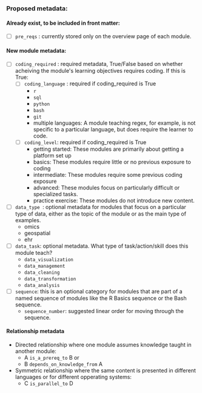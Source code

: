 ### Proposed metadata:

#### Already exist, to be included in front matter:
- [ ] `pre_reqs` : currently stored only on the overview page of each module.


#### New module metadata:

- [ ] `coding_required` : required metadata, True/False based on whether acheiving the module's learning objectives requires coding. If this is True: 
  - [ ] `coding_language` : required if coding_required is True
    - `r`
    - `sql`
    - `python`
    - `bash`
    - `git`
    - multiple languages: A module teaching regex, for example, is not specific to a particular language, but does require the learner to code.
  - [ ] `coding_level`: required if coding_required is True
    - getting started: These modules are primarily about getting a platform set up
    - basics: These modules require little or no previous exposure to coding
    - intermediate: These modules require some previous coding exposure
    - advanced: These modules focus on particularly difficult or specialized tasks.
    - practice exercise: These modules do not introduce new content.
- [ ] `data_type `: optional metadata for modules that focus on a particular type of data, either as the topic of the module or as the main type of examples.
  - omics
  - geospatial
  - ehr
- [ ] `data_task`: optional metadata. What type of task/action/skill does this module teach?
  - `data_visualization`
  - `data_management`
  - `data_cleaning`
  - `data_transformation`
  - `data_analysis`
- [ ] `sequence`: this is an optional category for modules that are part of a named sequence of modules like the R Basics sequence or the Bash sequence.
  - `sequence_number`: suggested linear order for moving through the sequence. 
 
#### Relationship metadata

- Directed relationship where one module assumes knowledge taught in another module:
  - A `is_a_prereq_to` B or 
  - B `depends_on_knowledge_from` A
- Symmetric relationship where the same content is presented in different languages or for different opperating systems:
  - C `is_parallel_to` D
